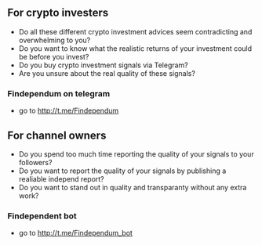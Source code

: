 ## For crypto investers
- Do all these different crypto investment advices seem contradicting and overwhelming to you?
- Do you want to know what the realistic returns of your investment could be before you invest?
- Do you buy crypto investment signals via Telegram?
- Are you unsure about the real quality of these signals?

### Findependum on telegram
- go to <http://t.me/Findependum>
 
## For channel owners
- Do you spend too much time reporting the quality of your signals to your followers?
- Do you want to report the quality of your signals by publishing a realiable independ report?
- Do you want to stand out in quality and transparanty without any extra work?

### Findependent bot
- go to <http://t.me/Findependum_bot>
